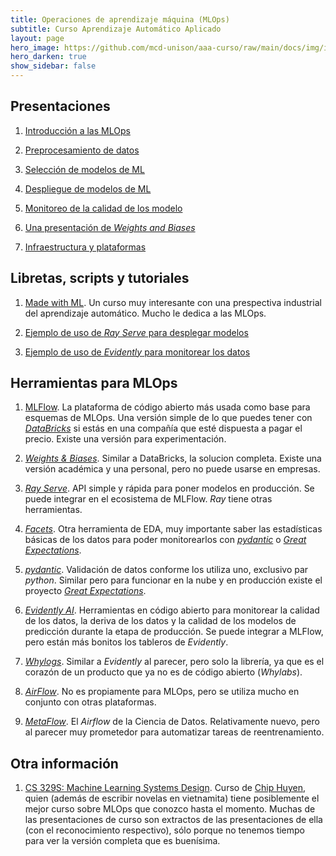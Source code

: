 ```yaml
---
title: Operaciones de aprendizaje máquina (MLOps)
subtitle: Curso Aprendizaje Automático Aplicado
layout: page
hero_image: https://github.com/mcd-unison/aaa-curso/raw/main/docs/img/intro-banner.jpeg
hero_darken: true
show_sidebar: false
---
```


## Presentaciones

1. [Introducción a las MLOps](https://github.com/mcd-unison/aaa-curso/raw/main/slides/MLOps-intro.pdf)
   
2. [Preprocesamiento de datos](https://github.com/mcd-unison/aaa-curso/raw/main/slides/mlops-preprocesamiento.pdf)

3. [Selección de modelos de ML](https://github.com/mcd-unison/aaa-curso/raw/main/slides/mlops-seleccion.pdf)

4. [Despliegue de modelos de ML](https://github.com/mcd-unison/aaa-curso/raw/main/slides/mlops-deploy.pptx)

5. [Monitoreo de la calidad de los modelo](https://github.com/mcd-unison/aaa-curso/raw/main/slides/mlops-monitor.pptx)

6. [Una presentación de *Weights and Biases*](https://github.com/mcd-unison/aaa-curso/raw/main/slides/WandB-tutorial.pptx)

7. [Infraestructura y plataformas](https://github.com/mcd-unison/aaa-curso/raw/main/slides/MLOps-infraestructura.pdf)



## Libretas, scripts y tutoriales

1. [Made with ML](https://madewithml.com). Un curso muy interesante con una prespectiva industrial del aprendizaje automático. Mucho le dedica a las MLOps.

2. [Ejemplo de uso de *Ray Serve* para desplegar modelos](https://github.com/anyscale/academy/blob/main/ray-serve/e2e/tutorial.ipynb)

3. [Ejemplo de uso de *Evidently* para monitorear los datos](https://github.com/anyscale/academy/blob/main/ray-serve/e2e/tutorial.ipynb)

## Herramientas para MLOps

1. [MLFlow](https://www.mlflow.org). La plataforma de código abierto más usada como base para esquemas de MLOps. Una versión simple de lo que puedes tener con [*DataBricks*](https://databricks.com) si estás en una compañía que esté dispuesta a pagar el precio. Existe una versión para experimentación.

2. [*Weights & Biases*](https://wandb.ai/site). Similar a DataBricks, la solucion completa. Existe una versión académica y una personal, pero no puede usarse en empresas.

3. [*Ray Serve*](https://www.ray.io/ray-serve). API simple y rápida para poner modelos en producción. Se puede integrar en el ecosistema de MLFlow. *Ray* tiene otras herramientas.

4. [*Facets*](https://pair-code.github.io/facets/). Otra herramienta de EDA, muy importante saber las estadísticas básicas de los datos para poder monitorearlos con [*pydantic*](https://pydantic-docs.helpmanual.io) o [*Great Expectations*](https://github.com/great-expectations/great_expectations).

5. [*pydantic*](https://pydantic-docs.helpmanual.io). Validación de datos conforme los utiliza uno, exclusivo par *python*. Similar pero para funcionar en la nube y en producción existe el proyecto [*Great Expectations*](https://github.com/great-expectations/great_expectations).

6. [*Evidently AI*](https://evidentlyai.com). Herramientas en código abierto para monitorear la calidad de los datos, la deriva de los datos y la calidad de los modelos de predicción durante la etapa de producción. Se puede integrar a MLFlow, pero están más bonitos los tableros de *Evidently*.

7. [*Whylogs*](https://github.com/whylabs/whylogs). Similar a *Evidently* al parecer, pero solo la librería, ya que es el corazón de un producto que ya no es de código abierto (*Whylabs*). 

8. [*AirFlow*](https://airflow.apache.org). No es propiamente para MLOps, pero se utiliza mucho en conjunto con otras plataformas.

9. [*MetaFlow*](https://metaflow.org). El *Airflow* de la Ciencia de Datos. Relativamente nuevo, pero al parecer muy prometedor para automatizar tareas de reentrenamiento.

## Otra información

1. [CS 329S: Machine Learning Systems Design](https://stanford-cs329s.github.io/syllabus.html). Curso de [Chip Huyen](https://huyenchip.com), quien (además de escribir novelas en vietnamita) tiene posiblemente el mejor curso sobre MLOps que conozco hasta el momento. Muchas de las presentaciones de curso son extractos de las presentaciones de ella (con el reconocimiento respectivo), sólo porque no tenemos tiempo para ver la versión completa que es buenísima.